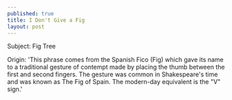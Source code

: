 ```yaml
---
published: true
title: I Don't Give a Fig
layout: post
---
```

Subject: Fig Tree

Origin: 'This phrase comes from the Spanish Fico (Fig) which gave its name to a traditional gesture of contempt made by placing the thumb between the first and second fingers. The gesture was common in Shakespeare's time and was known as The Fig of Spain. The modern-day equivalent is the "V" sign.'